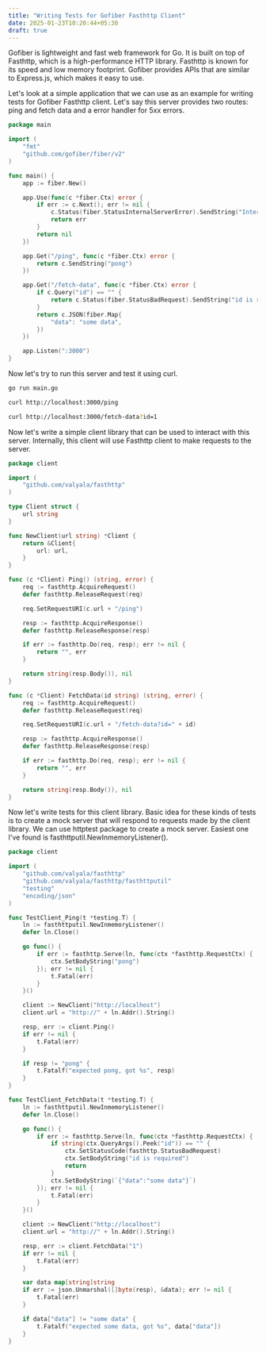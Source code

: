 ```yaml
---
title: "Writing Tests for Gofiber Fasthttp Client"
date: 2025-01-23T10:20:44+05:30
draft: true
---
```


Gofiber is lightweight and fast web framework for Go. It is built on top of Fasthttp, which is a high-performance HTTP library. Fasthttp is known for its speed and low memory footprint. Gofiber provides APIs that are similar to Express.js, which makes it easy to use.

Let's look at a simple application that we can use as an example for writing tests for Gofiber Fasthttp client. Let's say this server provides two routes: ping and fetch data and a error handler for 5xx errors.

```go
package main

import (
    "fmt"
    "github.com/gofiber/fiber/v2"
)

func main() {
    app := fiber.New()

    app.Use(func(c *fiber.Ctx) error {
        if err := c.Next(); err != nil {
            c.Status(fiber.StatusInternalServerError).SendString("Internal Server Error")
            return err
        }
        return nil
    })

    app.Get("/ping", func(c *fiber.Ctx) error {
        return c.SendString("pong")
    })

    app.Get("/fetch-data", func(c *fiber.Ctx) error {
        if c.Query("id") == "" {
            return c.Status(fiber.StatusBadRequest).SendString("id is required")
        }
        return c.JSON(fiber.Map{
            "data": "some data",
        })
    })

    app.Listen(":3000")
}
```

Now let's try to run this server and test it using curl.

```sh
go run main.go
```

```sh
curl http://localhost:3000/ping
```

```sh
curl http://localhost:3000/fetch-data?id=1
```

Now let's write a simple client library that can be used to interact with this server. Internally, this client will use Fasthttp client to make requests to the server.

```go
package client

import (
    "github.com/valyala/fasthttp"
)

type Client struct {
    url string
}

func NewClient(url string) *Client {
    return &Client{
        url: url,
    }
}

func (c *Client) Ping() (string, error) {
    req := fasthttp.AcquireRequest()
    defer fasthttp.ReleaseRequest(req)

    req.SetRequestURI(c.url + "/ping")

    resp := fasthttp.AcquireResponse()
    defer fasthttp.ReleaseResponse(resp)

    if err := fasthttp.Do(req, resp); err != nil {
        return "", err
    }

    return string(resp.Body()), nil
}

func (c *Client) FetchData(id string) (string, error) {
    req := fasthttp.AcquireRequest()
    defer fasthttp.ReleaseRequest(req)

    req.SetRequestURI(c.url + "/fetch-data?id=" + id)

    resp := fasthttp.AcquireResponse()
    defer fasthttp.ReleaseResponse(resp)

    if err := fasthttp.Do(req, resp); err != nil {
        return "", err
    }

    return string(resp.Body()), nil
}
```

Now let's write tests for this client library. Basic idea for these kinds of tests is to create a mock server that will respond to requests made by the client library. We can use httptest package to create a mock server. Easiest one I've found is fasthttputil.NewInmemoryListener().

```go
package client

import (
    "github.com/valyala/fasthttp"
    "github.com/valyala/fasthttp/fasthttputil"
    "testing"
    "encoding/json"
)

func TestClient_Ping(t *testing.T) {
    ln := fasthttputil.NewInmemoryListener()
    defer ln.Close()

    go func() {
        if err := fasthttp.Serve(ln, func(ctx *fasthttp.RequestCtx) {
            ctx.SetBodyString("pong")
        }); err != nil {
            t.Fatal(err)
        }
    }()

    client := NewClient("http://localhost")
    client.url = "http://" + ln.Addr().String()

    resp, err := client.Ping()
    if err != nil {
        t.Fatal(err)
    }

    if resp != "pong" {
        t.Fatalf("expected pong, got %s", resp)
    }
}

func TestClient_FetchData(t *testing.T) {
    ln := fasthttputil.NewInmemoryListener()
    defer ln.Close()

    go func() {
        if err := fasthttp.Serve(ln, func(ctx *fasthttp.RequestCtx) {
            if string(ctx.QueryArgs().Peek("id")) == "" {
                ctx.SetStatusCode(fasthttp.StatusBadRequest)
                ctx.SetBodyString("id is required")
                return
            }
            ctx.SetBodyString(`{"data":"some data"}`)
        }); err != nil {
            t.Fatal(err)
        }
    }()

    client := NewClient("http://localhost")
    client.url = "http://" + ln.Addr().String()

    resp, err := client.FetchData("1")
    if err != nil {
        t.Fatal(err)
    }

    var data map[string]string
    if err := json.Unmarshal([]byte(resp), &data); err != nil {
        t.Fatal(err)
    }

    if data["data"] != "some data" {
        t.Fatalf("expected some data, got %s", data["data"])
    }
}
```

